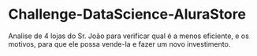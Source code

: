 # Challenge-DataScience-AluraStore
Analise de 4 lojas do Sr. João para verificar qual é a menos eficiente, e os motivos, para que ele possa vende-la e fazer um novo investimento.
